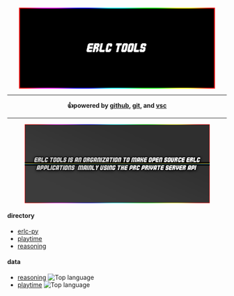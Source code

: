 <p align="center"><img align="center" src="logo.png" width="450"></img></p>

---

<p align="center"><strong>👍powered by <a href="github.com">github</a>, <a href="git-scm.com">git</a>, and <a href="https://code.visualstudio.com/">vsc</a></strong></p>

---

<p align="center"><img align="center" src="description.png" width="425"></img></p>


<h4><strong>directory</strong></h4>

- [erlc-py](https://github.com/erlc-tools/erlcpy)
- [playtime](https://github.com/erlc-tools/playtime)
- [reasoning](https://github.com/erlc-tools/reasoning)

<h4><strong>data</strong></h4>

- [reasoning](https://github.com/erlc-tools/reasoning) ![Top language](https://img.shields.io/github/languages/top/erlc-tools/reasoning)
- [playtime](https://github.com/erlc-tools/playtime) ![Top language](https://img.shields.io/github/languages/top/erlc-tools/playtime)
